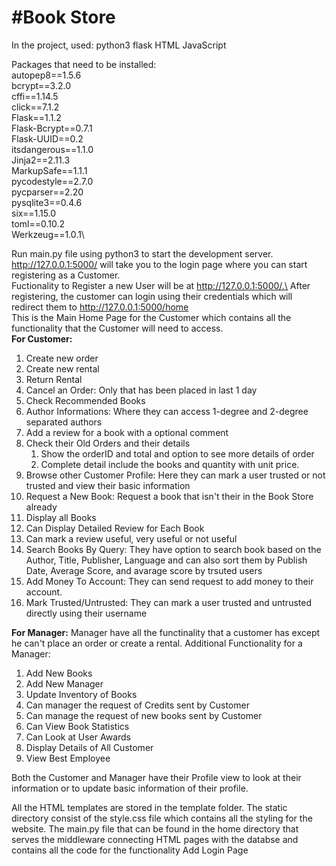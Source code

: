 <h1>#Book Store</h1>
In the project, used: 
python3
flask
HTML
JavaScript

Packages that need to be installed:\
autopep8==1.5.6\
bcrypt==3.2.0\
cffi==1.14.5\
click==7.1.2\
Flask==1.1.2\
Flask-Bcrypt==0.7.1\
Flask-UUID==0.2\
itsdangerous==1.1.0\
Jinja2==2.11.3\
MarkupSafe==1.1.1\
pycodestyle==2.7.0\
pycparser==2.20\
pysqlite3==0.4.6\
six==1.15.0\
toml==0.10.2\
Werkzeug==1.0.1\

Run main.py file using python3 to start the development server.\
http://127.0.0.1:5000/  will take you to the login page where you can start registering as a Customer.\
Fuctionality to Register a new User will be at http://127.0.0.1:5000/.\
After registering, the customer can login using their credentials which will redirect them to http://127.0.0.1:5000/home \
This is the Main Home Page for the Customer which contains all the functionality that the Customer will need to access.\
**For Customer:**
1. Create new order
2. Create new rental
3. Return Rental
4. Cancel an Order: Only that has been placed in last 1 day
5. Check Recommended Books
6. Author Informations: Where they can access 1-degree and 2-degree separated authors
7. Add a review for a book with a optional comment
8. Check their Old Orders and their details
   1. Show the orderID and total and option to see more details of order
   2. Complete detail include the books and quantity with unit price.
10. Browse other Customer Profile: Here they can mark a user trusted or not trusted and view their basic information
11. Request a New Book: Request a book that isn't their in the Book Store already
12. Display all Books
   1. Can Display Detailed Review for Each Book
   2. Can mark a review useful, very useful or not useful
13. Search Books By Query: They have option to search book based on the Author, Title, Publisher, Language and can also sort them by Publish Date, Average Score, and avarage score by trsuted users
14. Add Money To Account: They can send request to add money to their account.
15. Mark Trusted/Untrusted: They can mark a user trusted and untrusted directly using their username

**For Manager:**
Manager have all the functinality that a customer has except he can't place an order or create a rental. 
Additional Functionality for a Manager:
1. Add New Books
2. Add New Manager
3. Update Inventory of Books
4. Can manager the request of Credits sent by Customer
5. Can manage the request of new books sent by Customer
6. Can View Book Statistics 
7. Can Look at User Awards
8. Display Details of All Customer
9. View Best Employee

Both the Customer and Manager have their Profile view to look at their information or to update basic information of their profile.

All the HTML templates are stored in the template folder. The static directory consist of the style.css file which contains all the styling for the website.
The main.py file that can be found in the home directory that serves the middleware connecting HTML pages with the databse and contains all the code for the functionality
Add Login Page
